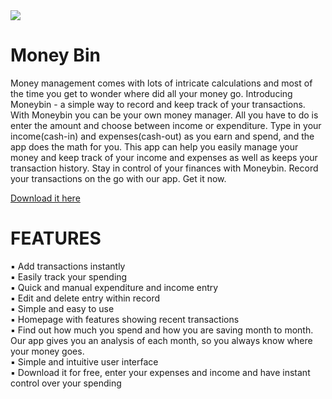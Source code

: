 <img src="https://github.com/donjosemathew/MoneyBin/blob/main/1643724261962.jpg?raw=true"/>

# Money Bin
Money management comes with lots of intricate calculations and most of the time you get to wonder where did all your money go. Introducing Moneybin - a simple way to record and keep track of your transactions. With Moneybin you can be your own money manager. 
All you have to do is enter the amount and choose between income or expenditure. Type in your income(cash-in) and expenses(cash-out) as you earn and spend, and the app does the math for you. This app can help you easily manage your money and keep track of your income and expenses as well as keeps your transaction history. Stay in control of your finances with Moneybin. Record your transactions on the go with our app. Get it now.

[Download it here](https://play.google.com/store/apps/details?id=com.donjose.moneybin)


# FEATURES

▪️ Add transactions instantly <br/>
▪️ Easily track your spending <br/>
▪️ Quick and manual expenditure and income entry <br/>
▪️ Edit and delete entry within record <br/>
▪️ Simple and easy to use <br/>
▪️ Homepage with features showing recent transactions <br/>
▪️ Find out how much you spend and how you are saving month to month. Our app gives you an analysis of each month, so you always know where your money goes. <br/>
▪️ Simple and intuitive user interface <br/>
▪️ Download it for free, enter your expenses and income and have instant control over your spending <br/>
